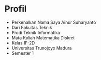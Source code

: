 # Profil
* Perkenalkan Nama Saya Ainur Suharyanto 
* Dari Fakultas Teknik 
* Prodi Teknik Informatika
* Mata Kuliah Matematika Diskret 
* Kelas IF-2D
* Universitas Trunojoyo Madura
* Semester 1